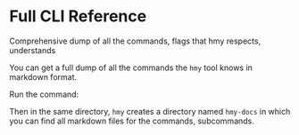 # Full CLI Reference

Comprehensive dump of all the commands, flags that hmy respects, understands

You can get a full dump of all the commands the `hmy` tool knows in markdown format.

Run the command:

Then in the same directory, `hmy` creates a directory named `hmy-docs` in which you can find all markdown files for the commands, subcommands.

